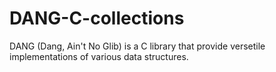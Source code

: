 # DANG-C-collections

DANG (Dang, Ain't No Glib) is a C library that provide versetile implementations of various data structures. 
